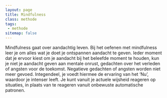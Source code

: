 ```yaml
---
layout: page
title: Mindfulness
class: methode
tags:
 - methode
sitemap: false
---
```

Mindfulness gaat over aandachtig leven. Bij het oefenen met mindfulness leer je om alles wat je doet je ontspannen aandacht te geven. Ieder moment dat je ervoor kiest om je aandacht bij het beleefde moment te houden, kun je niet je aandacht geven aan mentale onrust, gedachten over het verleden of angsten voor de toekomst. Negatieve gedachten of angsten worden niet meer gevoed. Integendeel, je voedt hiermee de ervaring van het ‘Nu’, waardoor je intenser leeft. Je kunt vanuit je actuele wijsheid reageren op situaties, in plaats van te reageren vanuit onbewuste automatische patronen.
